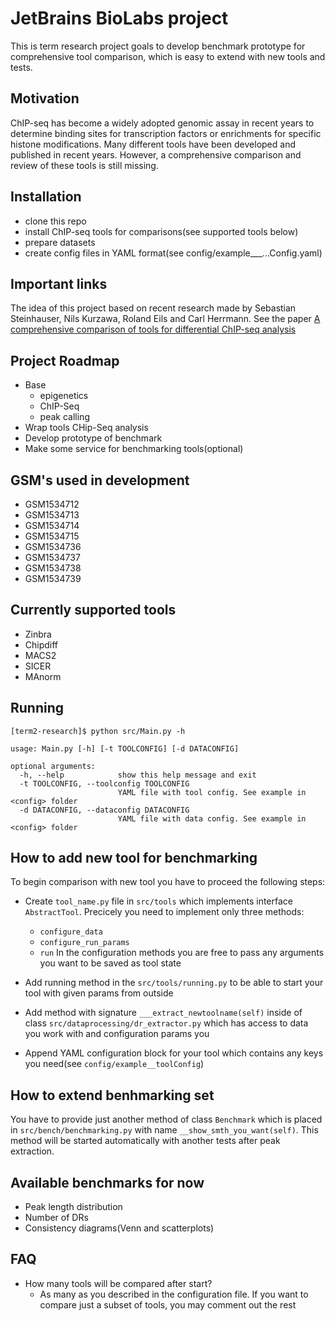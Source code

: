 # JetBrains BioLabs project

This is term research project goals to develop benchmark prototype for comprehensive tool comparison, which is easy to extend with new tools and tests.

## Motivation

ChIP-seq has become a widely adopted genomic assay in recent years to determine binding sites for transcription factors or
enrichments for specific histone modifications. Many different tools have been developed and published in recent years. However, a comprehensive comparison and review of these tools is still missing.

## Installation
* clone this repo
* install ChIP-seq tools for comparisons(see supported tools below)
* prepare datasets 
* create config files in YAML format(see config/example___...Config.yaml)

## Important links

The idea of this project based on recent research made by Sebastian Steinhauser, Nils Kurzawa, Roland Eils and Carl Herrmann.
See the paper [A comprehensive comparison of tools for differential
ChIP-seq analysis](http://bib.oxfordjournals.org/content/early/2016/01/12/bib.bbv110.full)


## Project Roadmap
* Base
    - epigenetics
    - ChIP-Seq
    - peak calling
* Wrap tools CHip-Seq analysis
* Develop prototype of benchmark
* Make some service for benchmarking tools(optional)

## GSM's used in development
* GSM1534712
* GSM1534713
* GSM1534714
* GSM1534715
* GSM1534736
* GSM1534737
* GSM1534738
* GSM1534739

## Currently supported tools

* Zinbra
* Chipdiff
* MACS2
* SICER
* MAnorm

## Running

```
[term2-research]$ python src/Main.py -h

usage: Main.py [-h] [-t TOOLCONFIG] [-d DATACONFIG]

optional arguments:
  -h, --help            show this help message and exit
  -t TOOLCONFIG, --toolconfig TOOLCONFIG
                        YAML file with tool config. See example in <config> folder
  -d DATACONFIG, --dataconfig DATACONFIG
                        YAML file with data config. See example in <config> folder
```

## How to add new tool for benchmarking

To begin comparison with new tool you have to proceed the following steps:
* Create ```tool_name.py``` file in ```src/tools``` which implements interface ```AbstractTool```. Precicely you need to implement only three methods:
     - ```configure_data```
     - ```configure_run_params```
     - ```run```
     In the configuration methods you are free to pass any arguments you want to be saved as tool state

* Add running method in the ```src/tools/running.py``` to be able to start your tool with given params from outside
* Add method with signature ```___extract_newtoolname(self)``` inside of class ```src/dataprocessing/dr_extractor.py``` which has access to data you work with and configuration params you
* Append YAML configuration block for your tool which contains any keys you need(see ```config/example__toolConfig```)

## How to extend benhmarking set
You havе to provide just another method of class ```Benchmark``` which is placed in ```src/bench/benchmarking.py``` with name ```__show_smth_you_want(self)```. This method will be started automatically with another tests after peak extraction. 

## Available benchmarks for now
* Peak length distribution
* Number of DRs
* Consistency diagrams(Venn and scatterplots)

## FAQ
* How many tools will be compared after start? 
    - As many as you described in the configuration file. If you want to compare just a subset of tools, you may comment out the rest 
